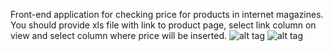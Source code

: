 Front-end application for checking price for products in internet magazines. You should provide xls file with link to product page, select link column on view and select column where price will be inserted.
![alt tag](https://i.ibb.co/NpWYWR3/1.png)
![alt tag](https://i.ibb.co/kx5LVb7/2.png)
